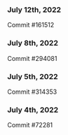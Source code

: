 ### July 12th, 2022

Commit #161512

### July 8th, 2022

Commit #294081

### July 5th, 2022

Commit #314353


### July 4th, 2022

Commit #72281
